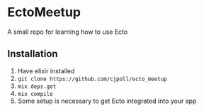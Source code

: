 # EctoMeetup

A small repo for learning how to use Ecto

## Installation

  1. Have elixir installed
  1. `git clone https://github.com/cjpoll/ecto_meetup`
  1. `mix deps.get`
  1. `mix compile`
  1. Some setup is necessary to get Ecto integrated into your app
